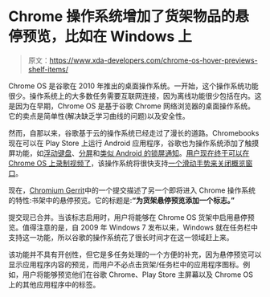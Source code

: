 # Chrome 操作系统增加了货架物品的悬停预览，比如在 Windows 上

> 原文：<https://www.xda-developers.com/chrome-os-hover-previews-shelf-items/>

Chrome OS 是谷歌在 2010 年推出的桌面操作系统。一开始，这个操作系统功能很少。操作系统上的大多数任务需要互联网连接，因为离线功能很少包括在内。这是因为在早期，Chrome OS 是基于谷歌 Chrome 网络浏览器的桌面操作系统。它的卖点是简单性(解决缺乏学习曲线的问题)以及安全性。

然而，自那以来，谷歌基于云的操作系统已经走过了漫长的道路。Chromebooks 现在可以在 Play Store 上运行 Android 应用程序，谷歌也为操作系统添加了触摸屏功能，如[浮动键盘](https://www.xda-developers.com/chrome-os-adding-floating-keyboard/)、[分屏](https://www.xda-developers.com/chrome-os-split-screen-mode-android-apps/)和[类似 Android 的锁屏通知](https://www.xda-developers.com/chrome-os-lock-screen-notifications/)。[用户现在终于可以在 Chrome OS 上录制视频了](https://www.xda-developers.com/chrome-os-video-recording/)，该操作系统将很快支持[一个滑动手势来关闭概览窗口](https://www.xda-developers.com/chrome-os-overview-swipe-gesture/)。

现在，[Chromium Gerrit](https://chromium-review.googlesource.com/c/chromium/src/+/1037779)中的一个提交描述了另一个即将进入 Chrome 操作系统的特性:书架中的悬停预览。它的标题是:**“为货架悬停预览添加一个标志。”**

提交现已合并。当该标志启用时，用户将能够在 Chrome OS 货架中启用悬停预览。值得注意的是，自 2009 年 Windows 7 发布以来，Windows 就在任务栏中支持这一功能，所以谷歌的操作系统花了很长时间才在这一领域赶上来。

该功能并不具有开创性，但它是多任务处理的一个方便的补充，因为悬停预览可以显示应用程序内容的预览，而用户不必点击货架/任务栏中的应用程序图标。例如，用户将能够预览他们在谷歌 Chrome、Play Store 主屏幕以及 Chrome OS 上的其他应用程序中的标签。